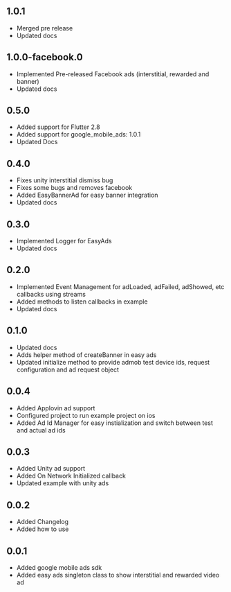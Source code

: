 ## 1.0.1
* Merged pre release
* Updated docs

## 1.0.0-facebook.0
* Implemented Pre-released Facebook ads (interstitial, rewarded and banner)
* Updated docs

## 0.5.0
* Added support for Flutter 2.8
* Added support for google_mobile_ads: 1.0.1
* Updated Docs

## 0.4.0
* Fixes unity interstitial dismiss bug
* Fixes some bugs and removes facebook
* Added EasyBannerAd for easy banner integration
* Updated docs

## 0.3.0
* Implemented Logger for EasyAds
* Updated docs

## 0.2.0
* Implemented Event Management for adLoaded, adFailed, adShowed, etc callbacks using streams
* Added methods to listen callbacks in example
* Updated docs

## 0.1.0

* Updated docs
* Adds helper method of createBanner in easy ads
* Updated initialize method to provide admob test device ids, request configuration and ad request object 

## 0.0.4

* Added Applovin ad support
* Configured project to run example project on ios
* Added Ad Id Manager for easy instialization and switch between test and actual ad ids

## 0.0.3

* Added Unity ad support
* Added On Network Initialized callback
* Updated example with unity ads

## 0.0.2

* Added Changelog
* Added how to use

## 0.0.1

* Added google mobile ads sdk
* Added easy ads singleton class to show interstitial and rewarded video ad